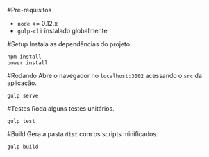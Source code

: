 #Pre-requisitos
* `node` <= 0.12.x
* `gulp-cli` instalado globalmente

#Setup
Instala as dependências do projeto.
```
npm install
bower install
```

#Rodando
Abre o navegador no `localhost:3002` acessando o `src` da aplicação.
```
gulp serve
```

#Testes
Roda alguns testes unitários.
```
gulp test
```

#Build
Gera a pasta `dist` com os scripts minificados.
```
gulp build
```



